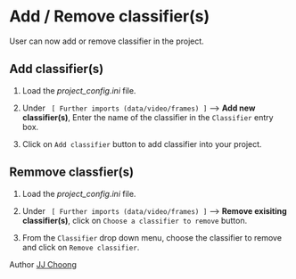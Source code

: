 # Add / Remove classifier(s)

User can now add or remove classifier in the project.

## Add classifier(s)

1. Load the *project_config.ini* file. 

2. Under ` [ Further imports (data/video/frames) ]` --> **Add new classifier(s)**, Enter the name of the classifier in the `Classifier` entry box.

3. Click on `Add classifier` button to add classifier into your project.

## Remmove classfier(s)

1. Load the *project_config.ini* file. 

2. Under ` [ Further imports (data/video/frames) ]` --> **Remove exisiting classifier(s)**, click on `Choose a classifier to remove` button.

3. From the `Classifier` drop down menu, choose the classifier to remove and click on `Remove classifier`.


Author [JJ Choong](https://github.com/inoejj)
